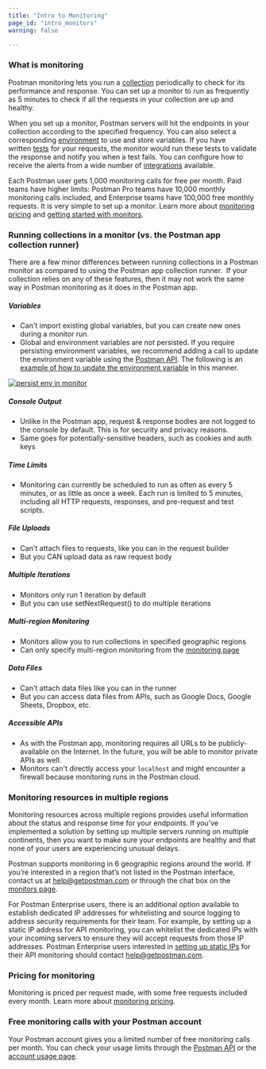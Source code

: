 ```yaml
---
title: "Intro to Monitoring"
page_id: "intro_monitors"
warning: false

---
```


### What is monitoring

Postman monitoring lets you run a [collection](/docs/postman/collections/creating_collections) periodically to check for its performance and response. You can set up a monitor to run as frequently as 5 minutes to check if all the requests in your collection are up and healthy. 

When you set up a monitor, Postman servers will hit the endpoints in your collection according to the specified frequency. You can also select a corresponding [environment](/docs/postman/environments_and_globals/manage_environments) to use and store variables. If you have written [tests](/docs/postman/scripts/test_scripts) for your requests, the monitor would run these tests to validate the response and notify you when a test fails. You can configure how to receive the alerts from a wide number of [integrations](/docs/pro/integrations/intro_integrations) available.

Each Postman user gets 1,000 monitoring calls for free per month. Paid teams have higher limits: Postman Pro teams have 10,000 monthly monitoring calls included, and Enterprise teams have 100,000 free monthly requests. It is very simple to set up a monitor. Learn more about [monitoring pricing](/docs/postman/monitors/pricing_monitors) and [getting started with monitors](/docs/postman/monitors/setting_up_monitor).

### Running collections in a monitor (vs. the Postman app collection runner)

There are a few minor differences between running collections in a Postman monitor as compared to using the Postman app collection runner.  If your collection relies on any of these features, then it may not work the same way in Postman monitoring as it does in the Postman app.

##### **Variables**

   *   Can't import existing global variables, but you can create new ones during a monitor run.
   *   Global and environment variables are not persisted. If you require persisting environment variables, we recommend adding a call to update the environment variable using the [Postman API](/docs/pro/pro_api/intro_api). The following is an [example of how to update the environment variable](https://documenter.getpostman.com/view/218543/lunch-picker/6fWy4Ao#fe7e2416-4af9-fffc-02af-b8fc2c58a181) in this manner.

   [![persist env in monitor](https://s3.amazonaws.com/postman-static-getpostman-com/postman-docs/monitorPersistEnv.png)](https://s3.amazonaws.com/postman-static-getpostman-com/postman-docs/monitorPersistEnv.png)

##### **Console Output**

   *   Unlike in the Postman app, request & response bodies are not logged to the console by default. This is for security and privacy reasons.
   *   Same goes for potentially-sensitive headers, such as cookies and auth keys

##### **Time Limits**

   *   Monitoring can currently be scheduled to run as often as every 5 minutes, or as little as once a week. Each run is limited to 5 minutes, including all HTTP requests, responses, and pre-request and test scripts.

##### **File Uploads**

   *   Can't attach files to requests, like you can in the request builder
   *   But you CAN upload data as raw request body

##### **Multiple Iterations**

   *   Monitors only run 1 iteration by default
   *   But you can use setNextRequest() to do multiple iterations

##### **Multi-region Monitoring**

   *   Monitors allow you to run collections in specified geographic regions
   *   Can only specify multi-region monitoring from the [monitoring page](https://monitor.getpostman.com)

##### **Data Files**

   *   Can't attach data files like you can in the runner
   *   But you can access data files from APIs, such as Google Docs, Google Sheets, Dropbox, etc.

##### **Accessible APIs**

   * As with the Postman app, monitoring requires all URLs to be publicly-available on the Internet. In the future, you will be able to monitor private APIs as well.
   * Monitors can't directly access your `localhost` and might encounter a firewall because monitoring runs in the Postman cloud.

### Monitoring resources in multiple regions

Monitoring resources across multiple regions provides useful information about the status and response time for your endpoints. If you’ve implemented a solution by setting up multiple servers running on multiple continents, then you want to make sure your endpoints are healthy and that none of your users are experiencing unusual delays.

Postman supports monitoring in 6 geographic regions around the world. If you’re interested in a region that’s not listed in the Postman interface, contact us at [help@getpostman.com](mailto:help@getpostman.com) or through the chat box on the [monitors page](https://monitor.getpostman.com).

For Postman Enterprise users, there is an additional option available to establish dedicated IP addresses for whitelisting and source logging to address security requirements for their team. For example, by setting up a static IP address for API monitoring, you can whitelist the dedicated IPs with your incoming servers to ensure they will accept requests from those IP addresses. Postman Enterprise users interested in [setting up static IPs](/docs/v6/enterprise/using_static_IPs_to_monitor) for their API monitoring should contact [help@getpostman.com](mailto:help@getpostman.com).

### Pricing for monitoring

Monitoring is priced per request made, with some free requests included every month. Learn more about [monitoring pricing](/docs/postman/monitors/pricing_monitors).

### Free monitoring calls with your Postman account

Your Postman account gives you a limited number of free monitoring calls per month. You can check your usage limits through the [Postman API](https://docs.api.getpostman.com) or the [account usage page](https://go.pstmn.io/postman-account-limits).
